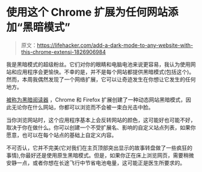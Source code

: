 # 使用这个 Chrome 扩展为任何网站添加“黑暗模式”

> 原文：<https://lifehacker.com/add-a-dark-mode-to-any-website-with-this-chrome-extensi-1826906984>

我是黑暗模式的超级粉丝。它们对你的眼睛和电脑电池来说更容易，我认为使用网站和应用程序会更愉快。不幸的是，并不是每个网站都提供黑暗模式(包括这个)。然而，本周我偶然发现了一个网络扩展，它可以让奇迹发生在你想让它发生的任何地方。



[被称为黑暗阅读器](http://darkreader.org/) ，Chrome 和 Firefox 扩展创建了一种动态网站黑暗模式，因此无论你在什么网站，你都可以浏览而不会被一束白光击中脸。

当你浏览网站时，这个应用程序基本上会反转网站的颜色，这可能好也可能不好，取决于你在做什么。你可以创建一个不受扩展名、影响的自定义站点列表，如果你愿意，也可以在每个站点的基础上自定义内容。

不可否认，它并不完美(它对我们在主页顶部突出显示的故事转盘做了一些疯狂的事情),你最好还是使用原生黑暗模式。但是，如果你正在床上浏览网页，需要稍微安静一点，或者你想在长途飞行中节省电池电量，这可能正是医生所要求的。